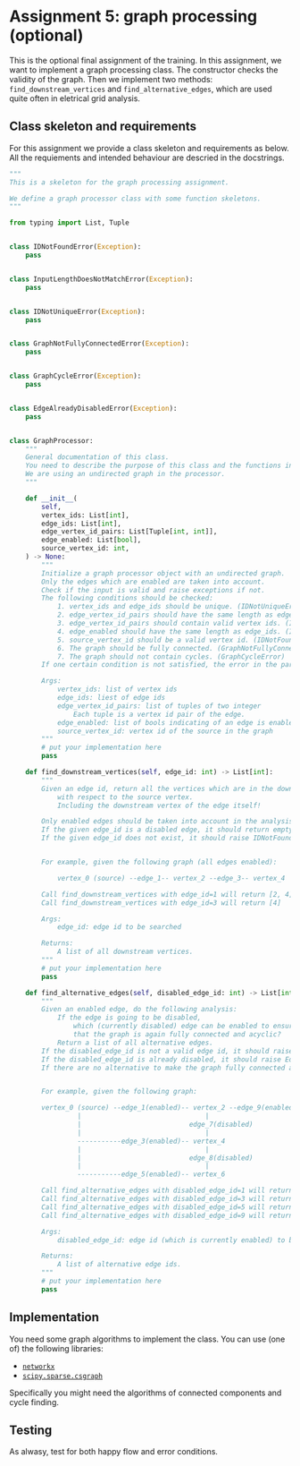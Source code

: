 # Assignment 5: graph processing (optional)

This is the optional final assignment of the training. In this assignment, we want to implement a graph processing class.
The constructor checks the validity of the graph.
Then we implement two methods: `find_downstream_vertices` and `find_alternative_edges`,
which are used quite often in eletrical grid analysis.

## Class skeleton and requirements

For this assignment we provide a class skeleton and requirements as below.
All the requiements and intended behaviour are descried in the docstrings.

```python
"""
This is a skeleton for the graph processing assignment.

We define a graph processor class with some function skeletons.
"""

from typing import List, Tuple


class IDNotFoundError(Exception):
    pass


class InputLengthDoesNotMatchError(Exception):
    pass


class IDNotUniqueError(Exception):
    pass


class GraphNotFullyConnectedError(Exception):
    pass


class GraphCycleError(Exception):
    pass


class EdgeAlreadyDisabledError(Exception):
    pass


class GraphProcessor:
    """
    General documentation of this class.
    You need to describe the purpose of this class and the functions in it.
    We are using an undirected graph in the processor.
    """

    def __init__(
        self,
        vertex_ids: List[int],
        edge_ids: List[int],
        edge_vertex_id_pairs: List[Tuple[int, int]],
        edge_enabled: List[bool],
        source_vertex_id: int,
    ) -> None:
        """
        Initialize a graph processor object with an undirected graph.
        Only the edges which are enabled are taken into account.
        Check if the input is valid and raise exceptions if not.
        The following conditions should be checked:
            1. vertex_ids and edge_ids should be unique. (IDNotUniqueError)
            2. edge_vertex_id_pairs should have the same length as edge_ids. (InputLengthDoesNotMatchError)
            3. edge_vertex_id_pairs should contain valid vertex ids. (IDNotFoundError)
            4. edge_enabled should have the same length as edge_ids. (InputLengthDoesNotMatchError)
            5. source_vertex_id should be a valid vertex id. (IDNotFoundError)
            6. The graph should be fully connected. (GraphNotFullyConnectedError)
            7. The graph should not contain cycles. (GraphCycleError)
        If one certain condition is not satisfied, the error in the parentheses should be raised.

        Args:
            vertex_ids: list of vertex ids
            edge_ids: liest of edge ids
            edge_vertex_id_pairs: list of tuples of two integer
                Each tuple is a vertex id pair of the edge.
            edge_enabled: list of bools indicating of an edge is enabled or not
            source_vertex_id: vertex id of the source in the graph
        """
        # put your implementation here
        pass

    def find_downstream_vertices(self, edge_id: int) -> List[int]:
        """
        Given an edge id, return all the vertices which are in the downstream of the edge,
            with respect to the source vertex.
            Including the downstream vertex of the edge itself!

        Only enabled edges should be taken into account in the analysis.
        If the given edge_id is a disabled edge, it should return empty list.
        If the given edge_id does not exist, it should raise IDNotFoundError.


        For example, given the following graph (all edges enabled):

            vertex_0 (source) --edge_1-- vertex_2 --edge_3-- vertex_4

        Call find_downstream_vertices with edge_id=1 will return [2, 4]
        Call find_downstream_vertices with edge_id=3 will return [4]

        Args:
            edge_id: edge id to be searched

        Returns:
            A list of all downstream vertices.
        """
        # put your implementation here
        pass

    def find_alternative_edges(self, disabled_edge_id: int) -> List[int]:
        """
        Given an enabled edge, do the following analysis:
            If the edge is going to be disabled,
                which (currently disabled) edge can be enabled to ensure
                that the graph is again fully connected and acyclic?
            Return a list of all alternative edges.
        If the disabled_edge_id is not a valid edge id, it should raise IDNotFoundError.
        If the disabled_edge_id is already disabled, it should raise EdgeAlreadyDisabledError.
        If there are no alternative to make the graph fully connected again, it should return empty list.


        For example, given the following graph:

        vertex_0 (source) --edge_1(enabled)-- vertex_2 --edge_9(enabled)-- vertex_10
                 |                               |
                 |                           edge_7(disabled)
                 |                               |
                 -----------edge_3(enabled)-- vertex_4
                 |                               |
                 |                           edge_8(disabled)
                 |                               |
                 -----------edge_5(enabled)-- vertex_6

        Call find_alternative_edges with disabled_edge_id=1 will return [7]
        Call find_alternative_edges with disabled_edge_id=3 will return [7, 8]
        Call find_alternative_edges with disabled_edge_id=5 will return [8]
        Call find_alternative_edges with disabled_edge_id=9 will return []

        Args:
            disabled_edge_id: edge id (which is currently enabled) to be disabled

        Returns:
            A list of alternative edge ids.
        """
        # put your implementation here
        pass
```

## Implementation

You need some graph algorithms to implement the class. You can use (one of) the following libraries:

* [`networkx`](https://networkx.org/)
* [`scipy.sparse.csgraph`](https://docs.scipy.org/doc/scipy/reference/sparse.csgraph.html)

Specifically you might need the algorithms of connected components and cycle finding.

## Testing

As alwasy, test for both happy flow and error conditions.
